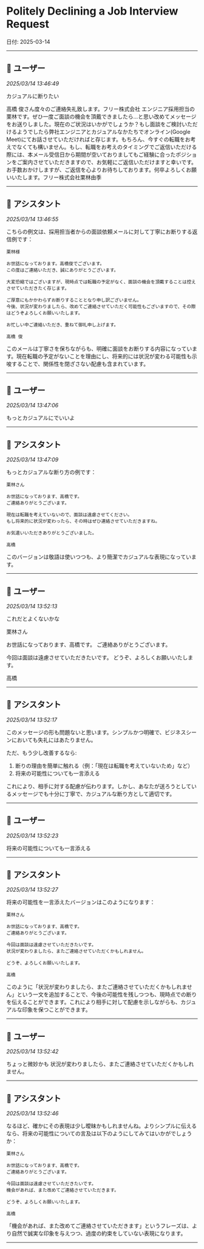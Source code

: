 # Politely Declining a Job Interview Request

日付: 2025-03-14

---

## 👤 ユーザー
*2025/03/14 13:46:49*

カジュアルに断りたい

高橋 俊さん度々のご連絡失礼致します。フリー株式会社 エンジニア採用担当の栗林です。ぜひ一度ご面談の機会を頂戴できましたら…と思い改めてメッセージをお送りしました。現在のご状況はいかがでしょうか？もし面談をご検討いただけるようでしたら弊社エンジニアとカジュアルなかたちでオンライン(Google Meet)にてお話させていただければと存じます。もちろん、今すぐの転職をお考えでなくても構いません。もし、転職をお考えのタイミングでご返信いただける際には、本メール受信日から期間が空いておりましてもご経験に合ったポジションをご案内させていただきますので、お気軽にご返信いただけますと幸いです。お手数おかけしますが、ご返信を心よりお待ちしております。何卒よろしくお願いいたします。フリー株式会社栗林由季

---

## 🤖 アシスタント
*2025/03/14 13:46:55*

こちらの例文は、採用担当者からの面談依頼メールに対して丁寧にお断りする返信例です：

```
栗林様

お世話になっております。高橋俊でございます。
この度はご連絡いただき、誠にありがとうございます。

大変恐縮ではございますが、現時点では転職の予定がなく、面談の機会を頂戴することは控えさせていただきたく存じます。

ご厚意にもかかわらずお断りすることとなり申し訳ございません。
今後、状況が変わりましたら、改めてご連絡させていただく可能性もございますので、その際はどうぞよろしくお願いいたします。

お忙しい中ご連絡いただき、重ねて御礼申し上げます。

高橋 俊
```

このメールは丁寧さを保ちながらも、明確に面談をお断りする内容になっています。現在転職の予定がないことを理由にし、将来的には状況が変わる可能性も示唆することで、関係性を閉ざさない配慮も含まれています。

---

## 👤 ユーザー
*2025/03/14 13:47:06*

もっとカジュアルにでいいよ

---

## 🤖 アシスタント
*2025/03/14 13:47:09*

もっとカジュアルな断り方の例です：

```
栗林さん

お世話になっております、高橋です。
ご連絡ありがとうございます。

現在は転職を考えていないので、面談は遠慮させてください。
もし将来的に状況が変わったら、その時はぜひ連絡させていただきますね。

お気遣いいただきありがとうございました。

高橋
```

このバージョンは敬語は使いつつも、より簡潔でカジュアルな表現になっています。

---

## 👤 ユーザー
*2025/03/14 13:52:13*

これだとよくないかな

栗林さん

お世話になっております、高橋です。
ご連絡ありがとうございます。

今回は面談は遠慮させていただきたいです。
どうぞ、よろしくお願いいたします。

高橋

---

## 🤖 アシスタント
*2025/03/14 13:52:17*

このメッセージの形も問題ないと思います。シンプルかつ明確で、ビジネスシーンにおいても失礼にはあたりません。

ただ、もう少し改善するなら:

1. 断りの理由を簡単に触れる（例：「現在は転職を考えていないため」など）
2. 将来の可能性についても一言添える

これにより、相手に対する配慮が伝わります。しかし、あなたが送ろうとしているメッセージでも十分に丁寧で、カジュアルな断り方として適切です。

---

## 👤 ユーザー
*2025/03/14 13:52:23*

将来の可能性についても一言添える

---

## 🤖 アシスタント
*2025/03/14 13:52:27*

将来の可能性を一言添えたバージョンはこのようになります：

```
栗林さん

お世話になっております、高橋です。
ご連絡ありがとうございます。

今回は面談は遠慮させていただきたいです。
状況が変わりましたら、またご連絡させていただくかもしれません。

どうぞ、よろしくお願いいたします。

高橋
```

このように「状況が変わりましたら、またご連絡させていただくかもしれません」という一文を追加することで、今後の可能性を残しつつも、現時点での断りを伝えることができます。これにより相手に対して配慮を示しながらも、カジュアルな印象を保つことができます。

---

## 👤 ユーザー
*2025/03/14 13:52:42*

ちょっと微妙かも
状況が変わりましたら、またご連絡させていただくかもしれません。

---

## 🤖 アシスタント
*2025/03/14 13:52:46*

なるほど、確かにその表現は少し曖昧かもしれませんね。よりシンプルに伝えるなら、将来の可能性についての言及は以下のようにしてみてはいかがでしょうか：

```
栗林さん

お世話になっております、高橋です。
ご連絡ありがとうございます。

今回は面談は遠慮させていただきたいです。
機会があれば、また改めてご連絡させていただきます。

どうぞ、よろしくお願いいたします。

高橋
```

「機会があれば、また改めてご連絡させていただきます」というフレーズは、より自然で誠実な印象を与えつつ、過度の約束をしていない表現になります。

---
